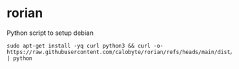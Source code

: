 # rorian

Python script to setup debian

```shell
sudo apt-get install -yq curl python3 && curl -o- https://raw.githubusercontent.com/calobyte/rorian/refs/heads/main/dist/debian_12_bookworm.py | python
```
